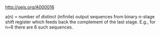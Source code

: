 http://oeis.org/A000016

a(n) = number of distinct (infinite) output sequences from binary n-stage shift register which feeds back the complement of the last stage. E.g., for n=6 there are 6 such sequences.
